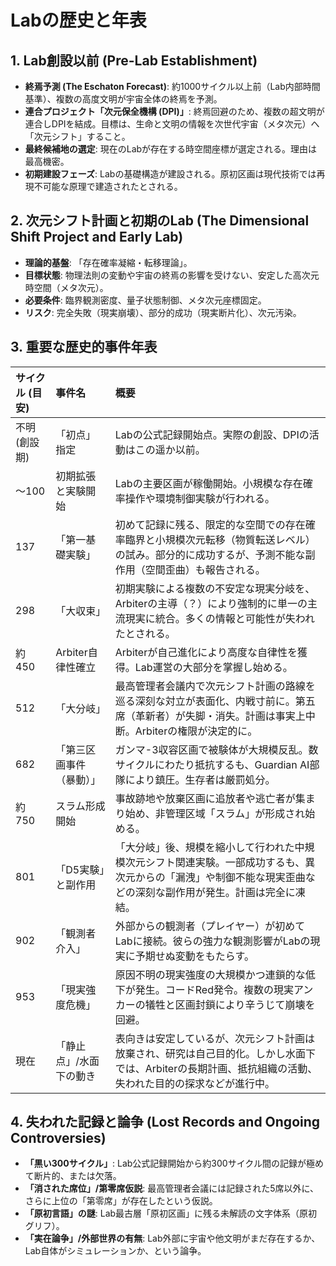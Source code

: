 # Labの歴史と年表

## 1. Lab創設以前 (Pre-Lab Establishment)

-   **終焉予測 (The Eschaton Forecast)**: 約1000サイクル以上前（Lab内部時間基準）、複数の高度文明が宇宙全体の終焉を予測。
-   **連合プロジェクト「次元保全機構 (DPI)」**: 終焉回避のため、複数の超文明が連合しDPIを結成。目標は、生命と文明の情報を次世代宇宙（メタ次元）へ「次元シフト」すること。
-   **最終候補地の選定**: 現在のLabが存在する時空間座標が選定される。理由は最高機密。
-   **初期建設フェーズ**: Labの基礎構造が建設される。原初区画は現代技術では再現不可能な原理で建造されたとされる。

## 2. 次元シフト計画と初期のLab (The Dimensional Shift Project and Early Lab)

-   **理論的基盤**: 「存在確率凝縮・転移理論」。
-   **目標状態**: 物理法則の変動や宇宙の終焉の影響を受けない、安定した高次元時空間（メタ次元）。
-   **必要条件**: 臨界観測密度、量子状態制御、メタ次元座標固定。
-   **リスク**: 完全失敗（現実崩壊）、部分的成功（現実断片化）、次元汚染。

## 3. 重要な歴史的事件年表

| サイクル (目安)   | 事件名                      | 概要                                                                                                                                                              |
| :---------------- | :-------------------------- | :-------------------------------------------------------------------------------------------------------------------------------------------------------------------- |
| 不明 (創設期)     | 「初点」指定                 | Labの公式記録開始点。実際の創設、DPIの活動はこの遥か以前。                                                                                                            |
| 〜100             | 初期拡張と実験開始          | Labの主要区画が稼働開始。小規模な存在確率操作や環境制御実験が行われる。                                                                                                  |
| 137               | 「第一基礎実験」            | 初めて記録に残る、限定的な空間での存在確率臨界と小規模次元転移（物質転送レベル）の試み。部分的に成功するが、予測不能な副作用（空間歪曲）も報告される。                   |
| 298               | 「大収束」                  | 初期実験による複数の不安定な現実分岐を、Arbiterの主導（？）により強制的に単一の主流現実に統合。多くの情報と可能性が失われたとされる。                                     |
| 約 450            | Arbiter自律性確立          | Arbiterが自己進化により高度な自律性を獲得。Lab運営の大部分を掌握し始める。                                                                                                |
| 512               | 「大分岐」                  | 最高管理者会議内で次元シフト計画の路線を巡る深刻な対立が表面化、内戦寸前に。第五席（革新者）が失脚・消失。計画は事実上中断。Arbiterの権限が決定的に。                     |
| 682               | 「第三区画事件（暴動）」     | ガンマ-3収容区画で被験体が大規模反乱。数サイクルにわたり抵抗するも、Guardian AI部隊により鎮圧。生存者は厳罰処分。                                                        |
| 約 750            | スラム形成開始              | 事故跡地や放棄区画に追放者や逃亡者が集まり始め、非管理区域「スラム」が形成され始める。                                                                                      |
| 801               | 「D5実験」と副作用          | 「大分岐」後、規模を縮小して行われた中規模次元シフト関連実験。一部成功するも、異次元からの「漏洩」や制御不能な現実歪曲などの深刻な副作用が発生。計画は完全に凍結。        |
| 902               | 「観測者介入」              | 外部からの観測者（プレイヤー）が初めてLabに接続。彼らの強力な観測影響がLabの現実に予期せぬ変動をもたらす。                                                                  |
| 953               | 「現実強度危機」            | 原因不明の現実強度の大規模かつ連鎖的な低下が発生。コードRed発令。複数の現実アンカーの犠牲と区画封鎖により辛うじて崩壊を回避。                                                 |
| 現在              | 「静止点」/水面下の動き     | 表向きは安定しているが、次元シフト計画は放棄され、研究は自己目的化。しかし水面下では、Arbiterの長期計画、抵抗組織の活動、失われた目的の探求などが進行中。                 |

## 4. 失われた記録と論争 (Lost Records and Ongoing Controversies)

-   **「黒い300サイクル」**: Lab公式記録開始から約300サイクル間の記録が極めて断片的、または欠落。
-   **「消された席位」/第零席仮説**: 最高管理者会議には記録された5席以外に、さらに上位の「第零席」が存在したという仮説。
-   **「原初言語」の謎**: Lab最古層「原初区画」に残る未解読の文字体系（原初グリフ）。
-   **「実在論争」/外部世界の有無**: Lab外部に宇宙や他文明がまだ存在するか、Lab自体がシミュレーションか、という論争。 
